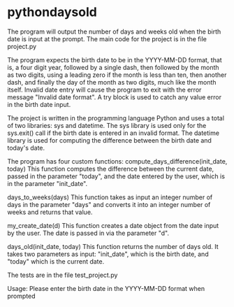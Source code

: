 # pythondaysold
The program will output the number of days and weeks old when the birth date is input at the prompt.  The main code for the project is in the file project.py

The program expects the birth date to be in the YYYY-MM-DD format, that is, a four digit year, followed by a single dash, then followed by the month as two digits, using a leading zero if the month is less than ten, then another dash, and finally the day of the month as two digits, much like the month itself.  Invalid date entry will cause the program to exit with the error message "Invalid date format".  A try block is used to catch any value error in the birth date input.

The project is written in the programming language Python and uses a total of two libraries: sys and datetime.
The sys library is used only for the sys.exit() call if the birth date is entered in an invalid format.
The datetime library is used for computing the difference between the birth date and today's date.

The program has four custom functions:
 compute_days_difference(init_date, today)
   This function computes the difference between the current date, passed in the parameter "today", and the date entered by the user, which
    is in the parameter "init_date".

 days_to_weeks(days)
   This function takes as input an integer number of days in the parameter "days" and converts it into an integer number of weeks and returns that value.

 my_create_date(d)
   This function creates a date object from the date input by the user.  The date is passed in via the parameter "d".

 days_old(init_date, today)
   This function returns the number of days old.  It takes two parameters as input: "init_date", which is the birth date, and "today" which is the current date.

The tests are in the file test_project.py

Usage: Please enter the birth date in the YYYY-MM-DD format when prompted
